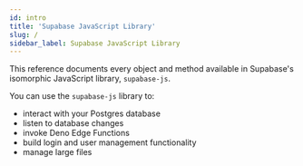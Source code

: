 ```yaml
---
id: intro
title: 'Supabase JavaScript Library'
slug: /
sidebar_label: Supabase JavaScript Library
---
```


This reference documents every object and method available in Supabase's isomorphic JavaScript library, `supabase-js`.

You can use the `supabase-js` library to:

- interact with your Postgres database
- listen to database changes
- invoke Deno Edge Functions
- build login and user management functionality
- manage large files
